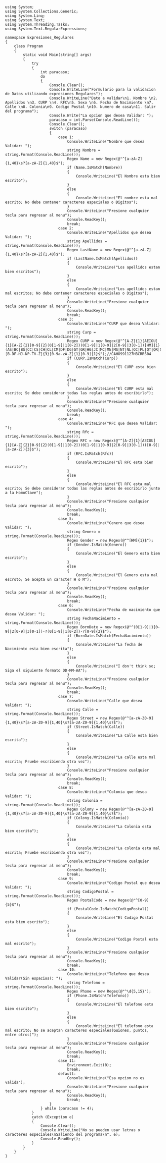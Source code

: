     using System;
    using System.Collections.Generic;
    using System.Linq;
    using System.Text;
    using System.Threading.Tasks;
    using System.Text.RegularExpressions;

    namespace Expresiones_Regulares
    {
        class Program
        {
            static void Main(string[] args)
            {
                try 
                {
                    int paracaso;
                    do
                    {
                        Console.Clear();
                        Console.WriteLine("Formulario para la validacion de Datos utilizando expresiones Regulares");
                        Console.WriteLine("Dato a validar\n1. Nombre \n2. Apellidos \n3. CURP \n4. RFC\n5. Sexo \n6. Fecha de Nacimiento \n7. Calle \n8. Colonia\n9. Codigo Postal \n10. Numero de casa\n11. Salir del programa");
                        Console.Write("La opcion que desea Validar: ");
                        paracaso = int.Parse(Console.ReadLine());
                        Console.Clear();
                        switch (paracaso)
                        {
                            case 1:
                                Console.WriteLine("Nombre que desea Validar: ");
                                string Nombre = string.Format(Console.ReadLine());
                                Regex Name = new Regex(@"^[a-zA-Z]{1,40}\s?[a-zA-Z]{1,40}$");
                                if (Name.IsMatch(Nombre))
                                {
                                    Console.WriteLine("El Nombre esta bien escrito");
                                }
                                else
                                {
                                    Console.WriteLine("El nombre esta mal escrito; No debe contener caracteres especiales o Digitos");
                                }
                                Console.WriteLine("Presione cualquier tecla para regresar al menu");
                                Console.ReadKey();
                                break;
                            case 2:
                                Console.WriteLine("Apellidos que desea Validar: ");
                                string Apellidos = string.Format(Console.ReadLine());
                                Regex LastName = new Regex(@"^[a-zA-Z]{1,40}\s?[a-zA-Z]{1,40}$");
                                if (LastName.IsMatch(Apellidos))
                                {
                                    Console.WriteLine("Los apellidos estan bien escritos");
                                }
                                else
                                {
                                    Console.WriteLine("Los apellidos estan mal escritos; No debe contener caracteres especiales o Digitos");
                                }
                                Console.WriteLine("Presione cualquier tecla para regresar al menu");
                                Console.ReadKey();
                                break;
                            case 3:
                                Console.WriteLine("CURP que desea Validar: ");
                                string Curp = string.Format(Console.ReadLine());
                                Regex CURP = new Regex(@"^[A-Z]{1}[AEIOU]{1}[A-Z]{2}[0-9]{2}(0[1-9]|1[0-2])(0[1-9]|1[0-9]|2[0-9]|3[0-1])[HM]{1}(AS|BC|BS|CC|CS|CH|CL|CM|DF|DG|GT|GR|HG|JC|MC|MN|MS|NT|NL|OC|PL|QT|QR|SP|SL|SR|TC|TS|TL|VZ|YN|ZS|NE)[B-DF-HJ-NP-TV-Z]{3}[0-9a-zA-Z]{1}[0-9]{1}$");//CAHO991127HBCRRS04
                                if (CURP.IsMatch(Curp))
                                {
                                    Console.WriteLine("El CURP esta bien escrito");
                                }
                                else
                                {
                                    Console.WriteLine("El CURP esta mal escrito; Se debe considerar todas las reglas antes de escribirlo");
                                }
                                Console.WriteLine("Presione cualquier tecla para regresar al menu");
                                Console.ReadKey();
                                break;
                            case 4:
                                Console.WriteLine("RFC que desea Validar: ");
                                string Rfc = string.Format(Console.ReadLine());
                                Regex RFC = new Regex(@"^[A-Z]{1}[AEIOU]{1}[A-Z]{2}[0-9]{2}(0[1-9]|1[0-2])(0[1-9]|1[0-9]|2[0-9]|3[0-1])([0-9]|[a-zA-Z]){3}$");
                                if (RFC.IsMatch(Rfc))
                                {
                                    Console.WriteLine("El RFC esta bien escrito");
                                }
                                else
                                {
                                    Console.WriteLine("El RFC esta mal escrito; Se debe considerar todas las reglas antes de escribirlo junto a la HomoClave");
                                }
                                Console.WriteLine("Presione cualquier tecla para regresar al menu");
                                Console.ReadKey();
                                break;
                            case 5:
                                Console.WriteLine("Genero que desea Validar: ");
                                string Genero = string.Format(Console.ReadLine());
                                Regex Gender = new Regex(@"^[HM]{1}$");
                                if (Gender.IsMatch(Genero))
                                {
                                    Console.WriteLine("El Genero esta bien escrito");
                                }
                                else
                                {
                                    Console.WriteLine("El Genero esta mal escroto; Se acepta un caracter H o M");
                                }
                                Console.WriteLine("Presione cualquier tecla para regresar al menu");
                                Console.ReadKey();
                                break;
                            case 6:
                                Console.WriteLine("Fecha de nacimiento que desea Validar: ");
                                string FechaNacimiento = string.Format(Console.ReadLine());
                                Regex BornDate = new Regex(@"^(0[1-9]|1[0-9]|2[0-9]|3[0-1])-?(0[1-9]|1[0-2])-?[0-9]{2}$");
                                if (BornDate.IsMatch(FechaNacimiento))
                                {
                                    Console.WriteLine("La fecha de Nacimiento esta bien escrita");
                                }
                                else
                                {
                                    Console.WriteLine("I don't think so; Siga el siguiente formato DD-MM-AA");
                                }
                                Console.WriteLine("Presione cualquier tecla para regresar al menu");
                                Console.ReadKey();
                                break;
                            case 7:
                                Console.WriteLine("Calle que desea Validar: ");
                                string Calle = string.Format(Console.ReadLine());
                                Regex Street = new Regex(@"^[a-zA-Z0-9]{1,40}\s?[a-zA-Z0-9]{1,40}\s?[a-zA-Z0-9]{1,40}\s?$");
                                if (Street.IsMatch(Calle))
                                {
                                    Console.WriteLine("La Calle esta bien escrita");
                                }
                                else
                                {
                                    Console.WriteLine("La calle esta mal escrita; Pruebe escribiendo otra vez");
                                }
                                Console.WriteLine("Presione cualquier tecla para regresar al menu");
                                Console.ReadKey();
                                break;
                            case 8:
                                Console.WriteLine("Colonia que desea Validar: ");
                                string Colonia = string.Format(Console.ReadLine());
                                Regex Colony = new Regex(@"^[a-zA-Z0-9]{1,40}\s?[a-zA-Z0-9]{1,40}\s?[a-zA-Z0-9]{1,40}\s?$");
                                if (Colony.IsMatch(Colonia))
                                {
                                    Console.WriteLine("La Colonia esta bien escrita");
                                }
                                else
                                {
                                    Console.WriteLine("La colonia esta mal escrita; Pruebe escribiendo otra vez");
                                }
                                Console.WriteLine("Presione cualquier tecla para regresar al menu");
                                Console.ReadKey();
                                break;
                            case 9:
                                Console.WriteLine("Codigo Postal que desea Validar: ");
                                string CodigoPostal = string.Format(Console.ReadLine());
                                Regex PostalCode = new Regex(@"^[0-9]{5}$");
                                if (PostalCode.IsMatch(CodigoPostal))
                                {
                                    Console.WriteLine("El Codigo Postal esta bien escrito");
                                }
                                else
                                {
                                    Console.WriteLine("Codigo Postal esta mal escrito");
                                }
                                Console.WriteLine("Presione cualquier tecla para regresar al menu");
                                Console.ReadKey();
                                break;
                            case 10:
                                Console.WriteLine("Telefono que desea Validar(Sin espacios): ");
                                string Telefono = string.Format(Console.ReadLine());
                                Regex Phone = new Regex(@"^\d{5,15}");
                                if (Phone.IsMatch(Telefono))
                                {
                                    Console.WriteLine("El telefono esta bien escrito");
                                }
                                else
                                {
                                    Console.WriteLine("El telefono esta mal escrito; No se aceptan caracteres especiales(Guiones, puntos, entre otros)");
                                }
                                Console.WriteLine("Presione cualquier tecla para regresar al menu");
                                Console.ReadKey();
                                break;
                            case 11:
                                Environment.Exit(0);
                                break;
                            default:
                                Console.WriteLine("Esa opcion no es valida");
                                Console.WriteLine("Presione cualquier tecla para regresar al menu");
                                Console.ReadKey();
                                break;
                        }
                    } while (paracaso != 4);
                }
                catch (Exception e) 
                {
                    Console.Clear();
                    Console.WriteLine("No se pueden usar letras o caracteres especiales\nSaliendo del programa\n", e);
                    Console.ReadKey();
                }
            }
        }
    }
